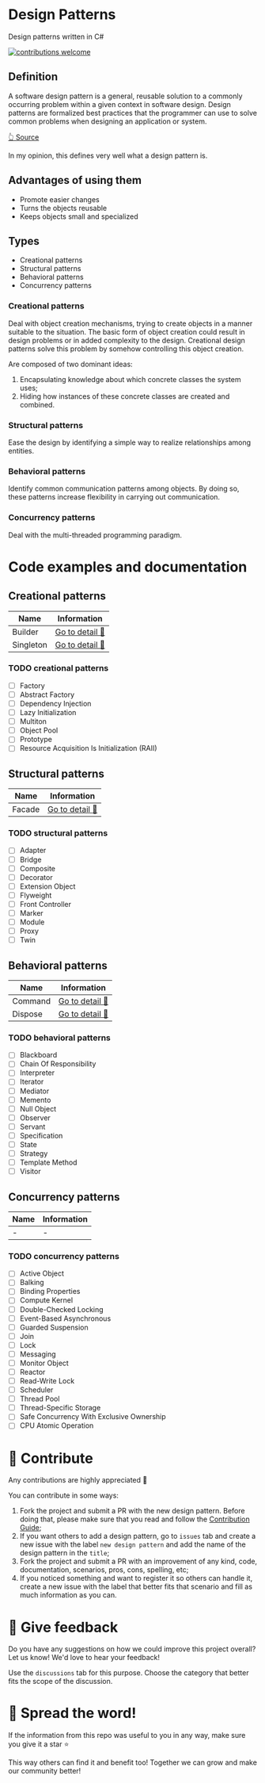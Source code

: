 # Design Patterns

Design patterns written in C#

[![contributions welcome](https://img.shields.io/badge/contributions-welcome-brightgreen.svg?style=flat)](./CONTRIBUTING.md)

## Definition

A software design pattern is a general, reusable solution to a commonly occurring problem within a given context in software design. 
Design patterns are formalized best practices that the programmer can use to solve common problems when designing an application or system.

[👆 Source](https://en.wikipedia.org/wiki/Software_design_pattern)

In my opinion, this defines very well what a design pattern is.

## Advantages of using them

- Promote easier changes
- Turns the objects reusable
- Keeps objects small and specialized

## Types

- Creational patterns
- Structural patterns
- Behavioral patterns
- Concurrency patterns

### Creational patterns

Deal with object creation mechanisms, trying to create objects in a manner suitable to the situation. The basic form of object creation could result in design problems or in added complexity to the design. Creational design patterns solve this problem by somehow controlling this object creation.

Are composed of two dominant ideas:
1. Encapsulating knowledge about which concrete classes the system uses;
1. Hiding how instances of these concrete classes are created and combined.

### Structural patterns

Ease the design by identifying a simple way to realize relationships among entities. 

### Behavioral patterns

Identify common communication patterns among objects. By doing so, these patterns increase flexibility in carrying out communication. 

### Concurrency patterns

Deal with the multi-threaded programming paradigm. 

# Code examples and documentation

## Creational patterns

| Name | Information |
| -- | -- |
| Builder | [Go to detail 📄](./BuilderPattern/README.md) |
| Singleton | [Go to detail 📄](./SingletonPattern/README.md) |

### TODO creational patterns

- [ ] Factory
- [ ] Abstract Factory
- [ ] Dependency Injection
- [ ] Lazy Initialization
- [ ] Multiton
- [ ] Object Pool
- [ ] Prototype
- [ ] Resource Acquisition Is Initialization (RAII)

## Structural patterns

| Name | Information |
| -- | -- |
| Facade | [Go to detail 📄](./FacadePattern/README.md) |

### TODO structural patterns

- [ ] Adapter
- [ ] Bridge
- [ ] Composite
- [ ] Decorator
- [ ] Extension Object
- [ ] Flyweight
- [ ] Front Controller
- [ ] Marker
- [ ] Module
- [ ] Proxy
- [ ] Twin

## Behavioral patterns

| Name | Information |
| -- | -- |
| Command | [Go to detail 📄](./CommandPattern/README.md) |
| Dispose | [Go to detail 📄](./DisposePattern/README.md) |

### TODO behavioral patterns

- [ ] Blackboard
- [ ] Chain Of Responsibility
- [ ] Interpreter
- [ ] Iterator
- [ ] Mediator
- [ ] Memento
- [ ] Null Object
- [ ] Observer
- [ ] Servant
- [ ] Specification
- [ ] State
- [ ] Strategy
- [ ] Template Method
- [ ] Visitor

## Concurrency patterns

| Name | Information |
| -- | -- |
| - | - |

### TODO concurrency patterns

- [ ] Active Object
- [ ] Balking
- [ ] Binding Properties
- [ ] Compute Kernel
- [ ] Double-Checked Locking
- [ ] Event-Based Asynchronous
- [ ] Guarded Suspension
- [ ] Join
- [ ] Lock
- [ ] Messaging
- [ ] Monitor Object
- [ ] Reactor
- [ ] Read-Write Lock
- [ ] Scheduler
- [ ] Thread Pool
- [ ] Thread-Specific Storage
- [ ] Safe Concurrency With Exclusive Ownership
- [ ] CPU Atomic Operation

# 🤲 Contribute

Any contributions are highly appreciated 🙏

You can contribute in some ways:
1. Fork the project and submit a PR with the new design pattern. Before doing that, please make sure that you read and follow the [Contribution Guide](./CONTRIBUTING.md);
1. If you want others to add a design pattern, go to `issues` tab and create a new issue with the label `new design pattern` and add the name of the design pattern in the `title`;
1. Fork the project and submit a PR with an improvement of any kind, code, documentation, scenarios, pros, cons, spelling, etc;
1. If you noticed something and want to register it so others can handle it, create a new issue with the label that better fits that scenario and fill as much information as you can.

# 📢 Give feedback

Do you have any suggestions on how we could improve this project overall? Let us know! We'd love to hear your feedback!

Use the `discussions` tab for this purpose. Choose the category that better fits the scope of the discussion.

# 🌱 Spread the word!

If the information from this repo was useful to you in any way, make sure you give it a star ⭐

This way others can find it and benefit too! Together we can grow and make our community better! 